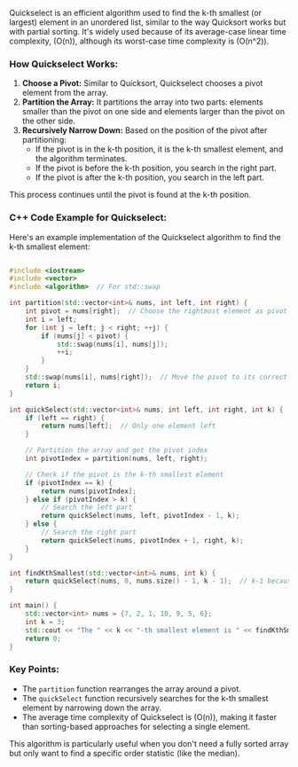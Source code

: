 Quickselect is an efficient algorithm used to find the k-th smallest (or largest) element in an unordered list, similar to the way Quicksort works but with partial sorting. It's widely used because of its average-case linear time complexity, \(O(n)\), although its worst-case time complexity is \(O(n^2)\).

### How Quickselect Works:
1. **Choose a Pivot:** Similar to Quicksort, Quickselect chooses a pivot element from the array.
2. **Partition the Array:** It partitions the array into two parts: elements smaller than the pivot on one side and elements larger than the pivot on the other side.
3. **Recursively Narrow Down:** Based on the position of the pivot after partitioning:
   - If the pivot is in the k-th position, it is the k-th smallest element, and the algorithm terminates.
   - If the pivot is before the k-th position, you search in the right part.
   - If the pivot is after the k-th position, you search in the left part.

This process continues until the pivot is found at the k-th position.

### C++ Code Example for Quickselect:
Here's an example implementation of the Quickselect algorithm to find the k-th smallest element:

```cpp

#include <iostream>
#include <vector>
#include <algorithm>  // For std::swap

int partition(std::vector<int>& nums, int left, int right) {
    int pivot = nums[right];  // Choose the rightmost element as pivot
    int i = left;
    for (int j = left; j < right; ++j) {
        if (nums[j] < pivot) {
            std::swap(nums[i], nums[j]);
            ++i;
        }
    }
    std::swap(nums[i], nums[right]);  // Move the pivot to its correct place
    return i;
}

int quickSelect(std::vector<int>& nums, int left, int right, int k) {
    if (left == right) {
        return nums[left];  // Only one element left
    }

    // Partition the array and get the pivot index
    int pivotIndex = partition(nums, left, right);

    // Check if the pivot is the k-th smallest element
    if (pivotIndex == k) {
        return nums[pivotIndex];
    } else if (pivotIndex > k) {
        // Search the left part
        return quickSelect(nums, left, pivotIndex - 1, k);
    } else {
        // Search the right part
        return quickSelect(nums, pivotIndex + 1, right, k);
    }
}

int findKthSmallest(std::vector<int>& nums, int k) {
    return quickSelect(nums, 0, nums.size() - 1, k - 1);  // k-1 because of zero-indexing
}

int main() {
    std::vector<int> nums = {7, 2, 1, 10, 9, 5, 6};
    int k = 3;
    std::cout << "The " << k << "-th smallest element is " << findKthSmallest(nums, k) << std::endl;
    return 0;
}
```

### Key Points:
- The `partition` function rearranges the array around a pivot.
- The `quickSelect` function recursively searches for the k-th smallest element by narrowing down the array.
- The average time complexity of Quickselect is \(O(n)\), making it faster than sorting-based approaches for selecting a single element.

This algorithm is particularly useful when you don't need a fully sorted array but only want to find a specific order statistic (like the median).